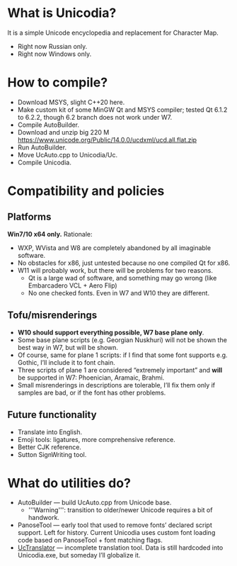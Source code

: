 # What is Unicodia?

It is a simple Unicode encyclopedia and replacement for Character Map.
* Right now Russian only.
* Right now Windows only.

# How to compile?
* Download MSYS, slight C++20 here.
* Make custom kit of some MinGW Qt and MSYS compiler; tested Qt 6.1.2 to 6.2.2, though 6.2 branch does not work under W7.
* Compile AutoBuilder.
* Download and unzip big 220 M https://www.unicode.org/Public/14.0.0/ucdxml/ucd.all.flat.zip
* Run AutoBuilder.
* Move UcAuto.cpp to Unicodia/Uc.
* Compile Unicodia.

# Compatibility and policies

## Platforms
**Win7/10 x64 only.** Rationale:
* WXP, WVista and W8 are completely abandoned by all imaginable software.
* No obstacles for x86, just untested because no one compiled Qt for x86.
* W11 will probably work, but there will be problems for two reasons.
  * Qt is a large wad of software, and something may go wrong (like Embarcadero VCL + Aero Flip)
  * No one checked fonts. Even in W7 and W10 they are different.

## Tofu/misrenderings
* **W10 should support everything possible, W7 base plane only**.
* Some base plane scripts (e.g. Georgian Nuskhuri) will not be shown the best way in W7, but will be shown.
* Of course, same for plane 1 scripts: if I find that some font supports e.g. Gothic, I’ll include it to font chain.
* Three scripts of plane 1 are considered “extremely important” and **will** be supported in W7: Phoenician, Aramaic, Brahmi.
* Small misrenderings in descriptions are tolerable, I’ll fix them only if samples are bad, or if the font has other problems.

## Future functionality
* Translate into English.
* Emoji tools: ligatures, more comprehensive reference.
* Better CJK reference.
* Sutton SignWriting tool.

# What do utilities do?
* AutoBuilder — build UcAuto.cpp from Unicode base.
  * '''Warning''': transition to older/newer Unicode requires a bit of handwork.
* PanoseTool — early tool that used to remove fonts’ declared script support. Left for history. Current Unicodia uses custom font loading code based on PanoseTool + font matching flags.
* [UcTranslator](https://github.com/Mercury13/utranslator) — incomplete translation tool. Data is still hardcoded into Unicodia.exe, but someday I’ll globalize it.
